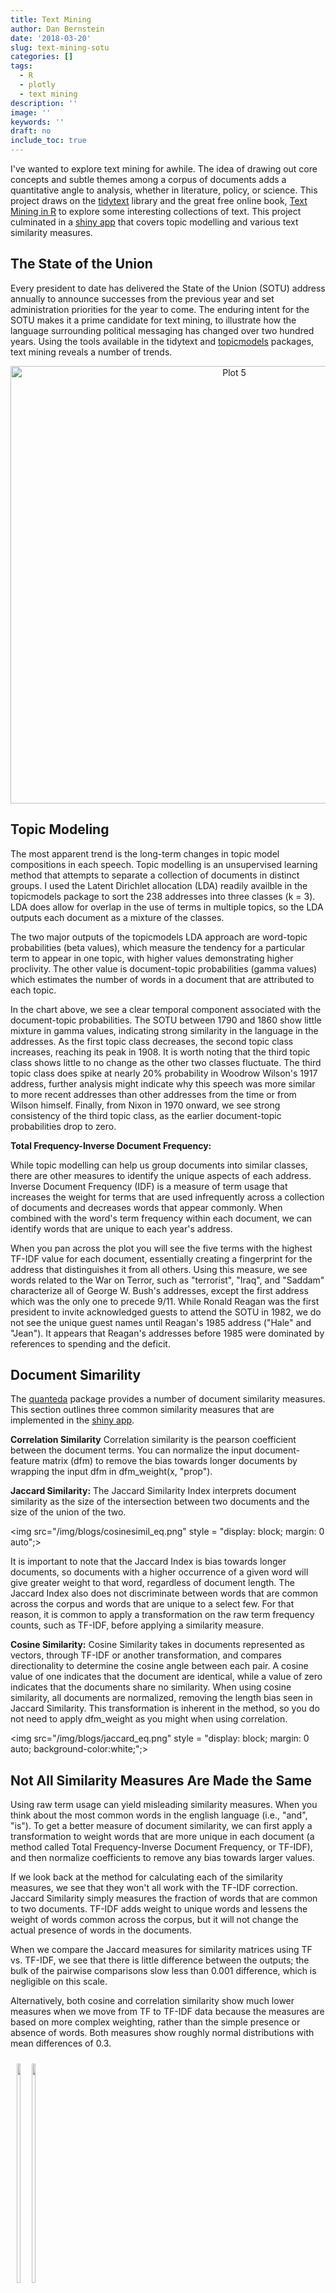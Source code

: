 ```yaml
---
title: Text Mining 
author: Dan Bernstein
date: '2018-03-20'
slug: text-mining-sotu
categories: []
tags:
  - R
  - plotly
  - text mining
description: ''
image: ''
keywords: ''
draft: no
include_toc: true
---
```


I've wanted to explore text mining for awhile. The idea of drawing out core concepts and subtle themes among a corpus of documents adds a quantitative angle to analysis, whether in literature, policy, or science. This project draws on the [tidytext](https://www.tidytextmining.com/tidytext.html) library and the great free online book, [Text Mining in R](https://www.tidytextmining.com/tidytext.html) to explore some interesting collections of text. This project culminated in a [shiny app](https://danbernstein.shinyapps.io/sotuviz_shiny/) that covers topic modelling and various text similarity measures. 

## **The State of the Union**

Every president to date has delivered the State of the Union (SOTU) address annually to announce successes from the previous year and set administration priorities for the year to come. The enduring intent for the SOTU makes it a prime candidate for text mining, to illustrate how the language surrounding political messaging has changed over two hundred years. Using the tools available in the tidytext and [topicmodels](https://cran.r-project.org/web/packages/topicmodels/vignettes/topicmodels.pdf) packages, text mining reveals a number of trends.

<div>
    <a href="https://plot.ly/~danbernstein/5/?share_key=v9uX92K4tJ912F9YS2EBhe" target="_blank" title="Plot 5" style="display: block; text-align: center;"><img src="https://plot.ly/~danbernstein/5.png?share_key=v9uX92K4tJ912F9YS2EBhe" alt="Plot 5" style="max-width: 100%;width: 700px;"  width="700" onerror="this.onerror=null;this.src='https://plot.ly/404.png';" /></a>
    <script data-plotly="danbernstein:5" sharekey-plotly="v9uX92K4tJ912F9YS2EBhe" src="https://plot.ly/embed.js" async></script>
</div>

## **Topic Modeling**

The most apparent trend is the long-term changes in topic model compositions in each speech. Topic modelling is an unsupervised learning method that attempts to separate a collection of documents in distinct groups. I used the Latent Dirichlet allocation (LDA) readily availble in the topicmodels package to sort the 238 addresses into three classes (k = 3). LDA does allow for overlap in the use of terms in multiple topics, so the LDA outputs each document as a mixture of the classes. 

The two major outputs of the topicmodels LDA approach are word-topic probabilities (beta values), which measure the tendency for a particular term to appear in one topic, with higher values demonstrating higher proclivity. The other value is document-topic probabilities (gamma values) which estimates the number of words in a document that are attributed to each topic. 

In the chart above, we see a clear temporal component associated with the document-topic probabilities. The SOTU between 1790 and 1860 show little mixture in gamma values, indicating strong similarity in the language in the addresses. As the first topic class decreases, the second topic class increases, reaching its peak in 1908. It is worth noting that the third topic class shows little to no change as the other two classes fluctuate. The third topic class does spike at nearly 20% probability in Woodrow Wilson's 1917 address, further analysis might indicate why this speech was more similar to more recent addresses than other addresses from the time or from Wilson himself. Finally, from Nixon in 1970 onward, we see strong consistency of the third topic class, as the earlier document-topic probabilities drop to zero. 

**Total Frequency-Inverse Document Frequency:**

While topic modelling can help us group documents into similar classes, there are other measures to identify the unique aspects of each address. Inverse Document Frequency (IDF) is a measure of term usage that increases the weight for terms that are used infrequently across a collection of documents and decreases words that appear commonly. When combined with the word's term frequency within each document, we can identify words that are unique to each year's address. 

When you pan across the plot you will see the five terms with the highest TF-IDF value for each document, essentially creating a fingerprint for the address that distinguishes it from all others. Using this measure, we see words related to the War on Terror, such as "terrorist", "Iraq", and "Saddam" characterize all of George W. Bush's addresses, except the first address which was the only one to precede 9/11. 
While Ronald Reagan was the first president to invite acknowledged guests to attend the SOTU in 1982, we do not see the unique guest names until Reagan's 1985 address ("Hale" and "Jean"). It appears that Reagan's addresses before 1985 were dominated by references to spending and the deficit. 

## **Document Simarility**
The [quanteda](https://cran.r-project.org/web/packages/quanteda/quanteda.pdf) package provides a number of document similarity measures. This section outlines three common similarity measures that are implemented in the [shiny app](https://bikeshareviz.shinyapps.io/sotuviz_shiny/). 

**Correlation Similarity**
Correlation similarity is the pearson coefficient between the document terms. You can normalize the input document-feature matrix (dfm) to remove the bias towards longer documents by wrapping the input dfm in dfm_weight(x, "prop"). 

**Jaccard Similarity:**
The Jaccard Similarity Index interprets document similarity as the size of the intersection between two documents and the size of the union of the two. 

<img src="/img/blogs/cosinesimil_eq.png" style = "display: block;
    margin: 0 auto";>


It is important to note that the Jaccard Index is bias towards longer documents, so documents with a higher occurrence of a given word will give greater weight to that word, regardless of document length. The Jaccard Index also does not discriminate between words that are common across the corpus and words that are unique to a select few. For that reason, it is common to apply a transformation on the raw term frequency counts, such as TF-IDF, before applying a similarity measure. 


**Cosine Similarity:**
Cosine Similarity takes in documents represented as vectors, through TF-IDF or another transformation, and compares directionality to determine the cosine angle between each pair. A cosine value of one indicates that the document are identical, while a value of zero indicates that the documents share no similarity. When using cosine similarity, all documents are normalized, removing the length bias seen in Jaccard Similarity. This transformation is inherent in the method, so you do not need to apply dfm_weight as you might when using correlation. 


<img src="/img/blogs/jaccard_eq.png" style = "display: block;
    margin: 0 auto; background-color:white;";>


## **Not All Similarity Measures Are Made the Same**
Using raw term usage can yield misleading similarity measures. When you think about the most common words in the english language (i.e., "and", "is"). To get a better measure of document similarity, we can first apply a transformation to weight words that are more unique in each document (a method called Total Frequency-Inverse Document Frequency, or TF-IDF), and then normalize coefficients to remove any bias towards larger values. 

If we look back at the method for calculating each of the similarity measures, we see that they won't all work with the TF-IDF correction. Jaccard Similarity simply measures the fraction of words that are common to two documents. TF-IDF adds weight to unique words and lessens the weight of words common across the corpus, but it will not change the actual presence of words in the documents. 

When we compare the Jaccard measures for similarity matrices using TF vs. TF-IDF, we see that there is little difference between the outputs; the bulk of the pairwise comparisons slow less than 0.001 difference, which is negligible on this scale.

Alternatively, both cosine and correlation similarity show much lower measures when we move from TF to TF-IDF data because the measures are based on more complex weighting, rather than the simple presence or absence of words. Both measures show roughly normal distributions with mean differences of 0.3.

<div style = "display: inline-block;padding:10px;">
<img src="/img/blogs/jaccard_difference.png" width = "30%">
<img src="/img/blogs/cosine_difference.png" width = "30%">
<img src="/img/blogs/correlation_difference.png" width = "30%">
</div>



